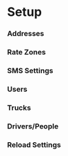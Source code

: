 # Setup

### Addresses

### Rate Zones

### SMS Settings

### Users

### Trucks

### Drivers/People

### Reload Settings
